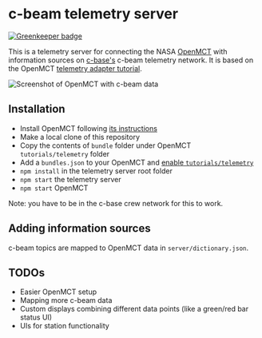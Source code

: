 c-beam telemetry server
=======================

[![Greenkeeper badge](https://badges.greenkeeper.io/c-base/cbeam-telemetry-server.svg)](https://greenkeeper.io/)

This is a telemetry server for connecting the NASA [OpenMCT](https://nasa.github.io/openmct/) with information sources on [c-base's](https://c-base.org/) c-beam telemetry network. It is based on the OpenMCT [telemetry adapter tutorial](http://nasa.github.io/openmct/docs/tutorials/#telemetry-adapter).

![Screenshot of OpenMCT with c-beam data](https://pbs.twimg.com/media/CotctAfXYAAKCh0.jpg)

## Installation

* Install OpenMCT following [its instructions](https://nasa.github.io/openmct/getting-started/)
* Make a local clone of this repository
* Copy the contents of `bundle` folder under OpenMCT `tutorials/telemetry` folder
* Add a `bundles.json` to your OpenMCT and [enable `tutorials/telemetry`](http://nasa.github.io/openmct/docs/tutorials/#step-1-add-a-top-level-object)
* `npm install` in the telemetry server root folder
* `npm start` the telemetry server
* `npm start` OpenMCT

Note: you have to be in the c-base crew network for this to work.

## Adding information sources

c-beam topics are mapped to OpenMCT data in `server/dictionary.json`.

## TODOs

* Easier OpenMCT setup
* Mapping more c-beam data
* Custom displays combining different data points (like a green/red bar status UI)
* UIs for station functionality

